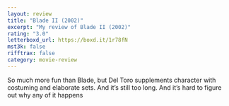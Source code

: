 ```yaml
---
layout: review
title: "Blade II (2002)"
excerpt: "My review of Blade II (2002)"
rating: "3.0"
letterboxd_url: https://boxd.it/1r78fN
mst3k: false
rifftrax: false
category: movie-review
---
```


So much more fun than Blade, but Del Toro supplements character with costuming and elaborate sets. And it’s still too long. And it’s hard to figure out why any of it happens
